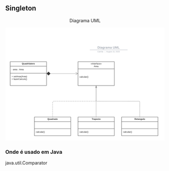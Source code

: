 <h2> Singleton </h2>
<p align="center"> Diagrama UML </p>

![Diagrama UML](/engenhariaIII/strategy/diagramaUml.png)

<h3>Onde é usado em Java</h3>
<p>java.util.Comparator</p>

